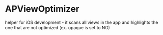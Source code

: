 APViewOptimizer
===============

helper for iOS development - it scans all views in the app and highlights the one that are not optimized (ex. opaque is set to NO)

